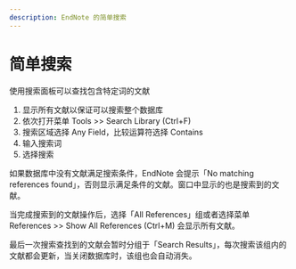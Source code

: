 ```yaml
---
description: EndNote 的简单搜索
---
```


# 简单搜索

使用搜索面板可以查找包含特定词的文献

1. 显示所有文献以保证可以搜索整个数据库
2. 依次打开菜单 Tools &gt;&gt; Search Library \(Ctrl+F\)
3. 搜索区域选择 Any Field，比较运算符选择 Contains
4. 输入搜索词
5. 选择搜索

如果数据库中没有文献满足搜索条件，EndNote 会提示「No matching references found」，否则显示满足条件的文献。窗口中显示的也是搜索到的文献。

当完成搜索到的文献操作后，选择「All References」组或者选择菜单 References &gt;&gt; Show All References \(Ctrl+M\) 会显示所有文献。

最后一次搜索查找到的文献会暂时分组于「Search Results」，每次搜索该组内的文献都会更新，当关闭数据库时，该组也会自动消失。

